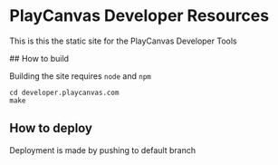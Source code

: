 # PlayCanvas Developer Resources

This is this the static site for the PlayCanvas Developer Tools

## How to build

Building the site requires `node` and `npm`

    cd developer.playcanvas.com
    make

## How to deploy

Deployment is made by pushing to default branch